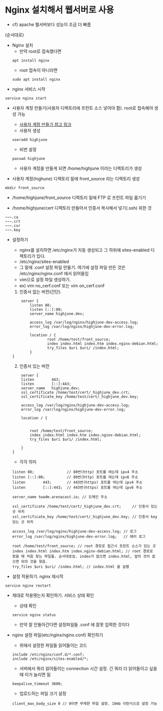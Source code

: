 # Nginx 설치해서 웹서버로 사용
- cf) apache 웹서버보다 성능이 조금 더 빠름

(순서대로)

- Nginx 설치
    - 만약 root로 접속했다면
    ```
    apt install nginx
    ```
    - root 접속이 아니라면
    ```
    sudo apt install nginx
    ```
- nginx 서비스 시작
```
service nginx start
```
- 사용자 계정 만들기(사용자 디렉토리에 프런트 소스 넣어야 함). root로 접속해야 생성 가능
    - [사용자 계정 만들기 참고 링크](https://jhnyang.tistory.com/10)
    - 사용자 생성
    ```
    useradd highjune
    ```
    - 비번 설정
    ```
    passwd highjune
    ```
    - 사용자 계정을 만들게 되면 /home/highjune 이라는 디렉토리가 생성

- 사용자 계정(highune) 디렉토리 밑에 front_source 라는 디렉토리 생성
```
mkdir front_source
```

- /home/highjune/front_source 디렉토리 밑에 FTP 로 프런트 파일 옮기기

- /home/highjune/cert 디렉토리 만들어서 인증서 복사해서 넣기(.ssh) 위한 것
```
~~~.ca
~~~.crt
~~~.csr
~~~.key
```

- 설정하기
    - nginx를 설치하면 /etc/nginx가 자동 생성되고 그 하위에 sites-enabled 디렉토리가 있다.
    - /etc/nginx/sites-enabled
    - 그 밑에 .conf 설정 파일 만들기. 여기에 설정 파일 만든 것은 /etc/nginx/nginx.conf 에서 읽어들임
    - vim으로 설정 파일 생성하기. 
    - ex) vim no_cerf.conf 또는 vim on_cerf.conf
    1. 인증서 없는 버전(간단). 
    ```
        server {
            listen 80;
            listen [::]:80;
            server_name highjune.dev;

            access_log /var/log/nginx/highjune-dev-access.log;
            error_log /var/log/nginx/highjune-dev-error.log;

            location / {
                    root /home/test/front_source;
                    index index.html index.htm index.nginx-debian.html;
                    try_files $uri $uri/ /index.html;
            }
    }

    ```
    2. 인증서 있는 버전
    ```
        server {
        listen        443;
        listen        [::]:443;
        server_name   highjune.dev;
        ssl_certificate /home/test/cert/_highjune_dev.crt;
        ssl_certificate_key /home/test/cert/_highjune_dev.key;

        access_log /var/log/nginx/highjune-dev-access.log;
        error_log /var/log/nginx/highjune-dev-error.log;

        location / {


            root /home/test/front_source;
            index index.html index.htm index.nginx-debian.html;
            try_files $uri $uri/ /index.html;

        }
    }
    ```
    - 각각 의미
    ```
    listen 80;               // 80번(http) 포트를 여는데 ipv4 주소
    listen [::]:80;          // 80번(http) 포트를 여는데 ipv6 주소
    listen        443;       // 443번(https) 포트를 여는데 ipv4 주소
    listen        [::]:443;  // 443번(https) 포트를 여는데 ipv6 주소
    ```
    ```
    server_name twadm.arenacast.io; // 도메인 주소
    ```
    ```
    ssl_certificate /home/test/cert/_highjune_dev.crt;     // 인증서 있는 곳 위치
    ssl_certificate_key /home/test/cert/_highjune_dev.key; // 인증서 key 있는 곳 위치
    ```
    ```
    access_log /var/log/nginx/highjune-dev-access.log; // 로그 
    error_log /var/log/nginx/highjune-dev-error.log;   // 에러 로그
    ```
    ```
    root /home/test/front_source; // root 경로로 접근시 프런트 소스가 있는 곳
    index index.html index.htm index.nginx-debian.html; // root 경로로 왔을 때 처음 찾는 파일들. 순서대로임. index가 없으면 index.html, 앞의 것이 없으면 뒤의 것을 찾음.
    try_files $uri $uri/ /index.html; // index.html 을 실행
    ```

- 설정 적용하기. nginx 재시작
```
service nginx restart
```

- 제대로 적용됏는지 확인하기. 서비스 상태 확인
    - 상태 확인
    ```
    service nginx status
    ```
    - 만약 잘 안돌아간다면 설정파일들 .conf 에 잘못 입력한 것이다

- nginx 설정 파일(etc/nginx/nginx.conf) 확인하기
    - 위에서 설정한 파일들 읽어들이는 코드
    ```
    include /etc/nginx/conf.d/*.conf;
    include /etc/nginx/sites-enabled/*;
    ```
    - 서버에서 쿼리 읽어들이는 connection 시간 설정. 긴 쿼리 더 읽어들이고 싶을 때 이거 늘리면 됨
    ```
    keepalive_timeout 3600;
    ```
    - 업로드하는 파일 크기 설정
    ```
    client_max_body_size 0 // 0이면 무제한 파일 설정. 10mb 이런식으로 설정 가능
    ```
